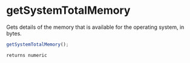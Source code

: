 # getSystemTotalMemory

 Gets details of the memory that is available for the operating system, in bytes.

```javascript
getSystemTotalMemory();
```

```javascript
returns numeric
```
